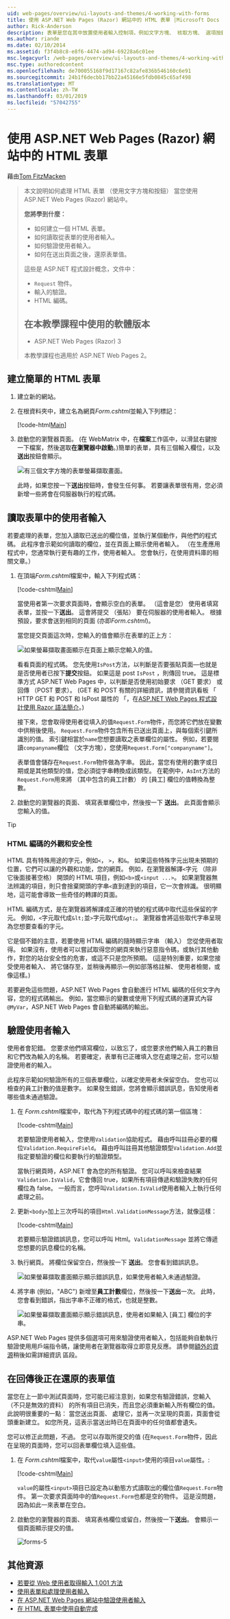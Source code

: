 ```yaml
---
uid: web-pages/overview/ui-layouts-and-themes/4-working-with-forms
title: 使用 ASP.NET Web Pages (Razor) 網站中的 HTML 表單 |Microsoft Docs
author: Rick-Anderson
description: 表單是您在其中放置使用者輸入控制項，例如文字方塊、 核取方塊、 選項按鈕和下拉式清單的 HTML 文件區段。 使用表單北...
ms.author: riande
ms.date: 02/10/2014
ms.assetid: f3f4b8c8-e8f6-4474-ad94-69228a6c01ee
msc.legacyurl: /web-pages/overview/ui-layouts-and-themes/4-working-with-forms
msc.type: authoredcontent
ms.openlocfilehash: de700055168f9d17167c82afe836b546160c6e91
ms.sourcegitcommit: 24b1f6decbb17bb22a45166e5fdb0845c65af498
ms.translationtype: MT
ms.contentlocale: zh-TW
ms.lasthandoff: 03/01/2019
ms.locfileid: "57042755"
---
```

<a name="working-with-html-forms-in-aspnet-web-pages-razor-sites"></a>使用 ASP.NET Web Pages (Razor) 網站中的 HTML 表單
====================
藉由[Tom FitzMacken](https://github.com/tfitzmac)

> 本文說明如何處理 HTML 表單 （使用文字方塊和按鈕） 當您使用 ASP.NET Web Pages (Razor) 網站中。
> 
> **您將學到什麼：** 
> 
> - 如何建立一個 HTML 表單。
> - 如何讀取從表單的使用者輸入。
> - 如何驗證使用者輸入。
> - 如何在送出頁面之後，還原表單值。
> 
> 這些是 ASP.NET 程式設計概念，文件中：
> 
> - `Request` 物件。
> - 輸入的驗證。
> - HTML 編碼。
>   
> 
> ## <a name="software-versions-used-in-the-tutorial"></a>在本教學課程中使用的軟體版本
> 
> 
> - ASP.NET Web Pages (Razor) 3
>   
> 
> 本教學課程也適用於 ASP.NET Web Pages 2。


## <a name="creating-a-simple-html-form"></a>建立簡單的 HTML 表單

1. 建立新的網站。
2. 在根資料夾中，建立名為網頁*Form.cshtml*並輸入下列標記：

    [!code-html[Main](4-working-with-forms/samples/sample1.html)]
3. 啟動您的瀏覽器頁面。 (在 WebMatrix 中，在**檔案**工作區中，以滑鼠右鍵按一下檔案，然後選取**在瀏覽器中啟動**。)簡單的表單，具有三個輸入欄位，以及**送出**按鈕會顯示。

    ![有三個文字方塊的表單螢幕擷取畫面。](4-working-with-forms/_static/image1.jpg)

    此時，如果您按一下**送出**按鈕時，會發生任何事。 若要讓表單很有用，您必須新增一些將會在伺服器執行的程式碼。

## <a name="reading-user-input-from-the-form"></a>讀取表單中的使用者輸入

若要處理的表單，您加入讀取已送出的欄位值，並執行某個動作，與他們的程式碼。 此程序會示範如何讀取的欄位，並在頁面上顯示使用者輸入。 （在生產應用程式中，您通常執行更有趣的工作，使用者輸入。 您會執行，在使用資料庫的相關文章。）

1. 在頂端*Form.cshtml*檔案中，輸入下列程式碼：

    [!code-cshtml[Main](4-working-with-forms/samples/sample2.cshtml)]

    當使用者第一次要求頁面時，會顯示空白的表單。 （這會是您） 使用者填寫表單，並按一下**送出**。 這會將提交 （張貼） 要在伺服器的使用者輸入。 根據預設，要求會送到相同的頁面 (亦即*Form.cshtml*)。

    當您提交頁面這次時，您輸入的值會顯示在表單的正上方：

    ![如果螢幕擷取畫面顯示在頁面上顯示您輸入的值。](4-working-with-forms/_static/image2.jpg)

    看看頁面的程式碼。 您先使用`IsPost`方法，以判斷是否要張貼頁面&#8212;也就是是否使用者已按下**提交**按鈕。 如果這是 post `IsPost` ，則傳回 true。 這是標準方式 ASP.NET Web Pages 中，以判斷是否使用初始要求 （GET 要求） 或回傳 （POST 要求）。 (GET 和 POST 有關的詳細資訊，請參閱資訊看板 「 HTTP GET 和 POST 和 IsPost 屬性的 「，在[ASP.NET Web Pages 程式設計使用 Razor 語法簡介](https://go.microsoft.com/fwlink/?LinkId=202890#SB_HttpGetPost)。)

    接下來，您會取得使用者從填入的值`Request.Form`物件，而您將它們放在變數中供稍後使用。 `Request.Form`物件包含所有已送出頁面上，與每個索引鍵所識別的值。 索引鍵相當於`name`您想要讀取之表單欄位的屬性。 例如，若要閱讀`companyname`欄位 （文字方塊），您使用`Request.Form["companyname"]`。

    表單值會儲存在`Request.Form`物件做為字串。 因此，當您有使用的數字或日期或是其他類型的值，您必須從字串轉換成該類型。 在範例中，`AsInt`方法的`Request.Form`用來將 （其中包含的員工計數） 的 [員工] 欄位的值轉換為整數。
2. 啟動您的瀏覽器的頁面、 填寫表單欄位中，然後按一下 **送出**。 此頁面會顯示您輸入的值。

> [!TIP] 
> 
> <a id="SB_HTMLEncoding"></a>
> ### <a name="html-encoding-for-appearance-and-security"></a>HTML 編碼的外觀和安全性
> 
> HTML 具有特殊用途的字元，例如`<`， `>`，和`&`。 如果這些特殊字元出現未預期的位置，它們可以讓的外觀和功能，您的網頁。 例如，在瀏覽器解譯`<`字元 （除非它後面接著空格） 開頭的 HTML 項目，例如`<b>`或`<input ...>`。 如果瀏覽器無法辨識的項目，則只會捨棄開頭的字串`<`直到達到的項目，它一次會辨識。 很明顯地，這可能會導致一些奇怪的轉譯的頁面。
> 
> HTML 編碼方式，是在瀏覽器將解譯成正確的符號的程式碼中取代這些保留的字元。 例如，`<`字元取代成`&lt;`並`>`字元取代成`&gt;`。 瀏覽器會將這些取代字串呈現為您想要查看的字元。
> 
> 它是個不錯的主意，若要使用 HTML 編碼的隨時顯示字串 （輸入） 您從使用者取得。 如果沒有，使用者可以嘗試取得您的網頁來執行惡意指令碼，或執行其他動作，對您的站台安全性的危害，或這不只是您所預期。 (這是特別重要，如果您接受使用者輸入、 將它儲存至，並稍後再顯示&#8212;例如部落格註解、 使用者檢閱，或像這樣。)
> 
> 若要避免這些問題，ASP.NET Web Pages 會自動進行 HTML 編碼的任何文字內容，您的程式碼輸出。 例如，當您顯示的變數或使用下列程式碼的運算式內容`@MyVar`，ASP.NET Web Pages 會自動將編碼的輸出。


## <a name="validating-user-input"></a>驗證使用者輸入

使用者會犯錯。 您要求他們填寫欄位，以致忘了，或您要求他們輸入員工的數目和它們改為輸入的名稱。 若要確定，表單有已正確填入您在處理之前，您可以驗證使用者的輸入。

此程序示範如何驗證所有的三個表單欄位，以確定使用者未保留空白。 您也可以檢查的員工計數的值是數字。 如果發生錯誤，您將會顯示錯誤訊息，告知使用者哪些值未通過驗證。

1. 在  *Form.cshtml*檔案中，取代為下列程式碼中的程式碼的第一個區塊： 

    [!code-cshtml[Main](4-working-with-forms/samples/sample3.cshtml)]

    若要驗證使用者輸入，您使用`Validation`協助程式。 藉由呼叫註冊必要的欄位`Validation.RequireField`。 藉由呼叫註冊其他驗證類型`Validation.Add`並指定要驗證的欄位和要執行的驗證類型。

    當執行網頁時，ASP.NET 會為您的所有驗證。 您可以呼叫來檢查結果`Validation.IsValid`，它會傳回 true，如果所有項目傳遞和驗證失敗的任何欄位為 false。 一般而言，您呼叫`Validation.IsValid`使用者輸入上執行任何處理之前。
2. 更新`<body>`加上三次呼叫的項目`Html.ValidationMessage`方法，就像這樣：

    [!code-cshtml[Main](4-working-with-forms/samples/sample4.cshtml?highlight=8,13,18)]

    若要顯示驗證錯誤訊息，您可以呼叫 Html。`ValidationMessage` 並將它傳遞您想要的訊息欄位的名稱。
3. 執行網頁。 將欄位保留空白，然後按一下 **送出**。 您會看到錯誤訊息。

    ![如果螢幕擷取畫面顯示顯示錯誤訊息，如果使用者輸入未通過驗證。](4-working-with-forms/_static/image3.jpg)
4. 將字串 (例如，"ABC") 新增至**員工計數**欄位，然後按一下**送出**一次。 此時，您會看到錯誤，指出字串不正確的格式，也就是整數。

    ![如果螢幕擷取畫面顯示顯示錯誤訊息，使用者如果輸入 [員工] 欄位的字串。](4-working-with-forms/_static/image4.jpg)

ASP.NET Web Pages 提供多個選項可用來驗證使用者輸入，包括能夠自動執行驗證使用用戶端指令碼，讓使用者在瀏覽器取得立即意見反應。 請參閱[額外的資源](#Additional_Resources)稍後如需詳細資訊 區段。

## <a name="restoring-form-values-after-postbacks"></a>在回傳後正在還原的表單值

當您在上一節中測試頁面時，您可能已經注意到，如果您有驗證錯誤，您輸入 （不只是無效的資料） 的所有項目已消失，而且您必須重新輸入所有欄位的值。 此說明很重要的一點： 當您送出頁面、 處理它，並再一次呈現的頁面，頁面會從頭重新建立。 如您所見，這表示當送出時已在頁面中的任何值都會遺失。

您可以修正此問題，不過。 您可以存取所提交的值 (在`Request.Form`物件，因此在呈現的頁面時，您可以回表單欄位填入這些值。

1. 在  *Form.cshtml*檔案中，取代`value`屬性`<input>`使用的項目`value`屬性。: 

    [!code-cshtml[Main](4-working-with-forms/samples/sample5.cshtml?highlight=13,19,25)]

    `value`的屬性`<input>`項目已設定為以動態方式讀取出的欄位值`Request.Form`物件。 第一次要求頁面時中的值`Request.Form`也都是空的物件。 這是沒問題，因為如此一來表單在空白。
2. 啟動您的瀏覽器的頁面、 填寫表格欄位或留白，然後按一下**送出**。 會顯示一個頁面顯示提交的值。

    ![forms-5](4-working-with-forms/_static/image5.jpg)

<a id="Additional_Resources"></a>
## <a name="additional-resources"></a>其他資源

- [若要從 Web 使用者取得輸入 1,001 方法](https://msdn.microsoft.com/library/ms971057.aspx)
- [使用表單和處理使用者輸入](https://msdn.microsoft.com/library/ms525182(VS.90).aspx)
- [在 ASP.NET Web Pages 網站中驗證使用者輸入](https://go.microsoft.com/fwlink/?LinkId=253002)
- [在 HTML 表單中使用自動完成](https://msdn.microsoft.com/library/ms533032(VS.85).aspx)
